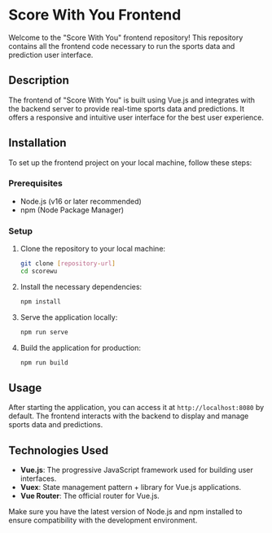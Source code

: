 # Score With You Frontend

Welcome to the "Score With You" frontend repository! This repository contains all the frontend code necessary to run the sports data and prediction user interface.

## Description

The frontend of "Score With You" is built using Vue.js and integrates with the backend server to provide real-time sports data and predictions. It offers a responsive and intuitive user interface for the best user experience.

## Installation

To set up the frontend project on your local machine, follow these steps:

### Prerequisites

- Node.js (v16 or later recommended)
- npm (Node Package Manager)

### Setup

1. Clone the repository to your local machine:
   ```bash
   git clone [repository-url]
   cd scorewu
   ```
2. Install the necessary dependencies:
   ```bash
   npm install
   ```
3. Serve the application locally:
   ```bash
   npm run serve
   ```
4. Build the application for production:
   ```bash
   npm run build
   ```
## Usage

After starting the application, you can access it at `http://localhost:8080` by default. The frontend interacts with the backend to display and manage sports data and predictions.

## Technologies Used

- **Vue.js**: The progressive JavaScript framework used for building user interfaces.
- **Vuex**: State management pattern + library for Vue.js applications.
- **Vue Router**: The official router for Vue.js.

Make sure you have the latest version of Node.js and npm installed to ensure compatibility with the development environment.